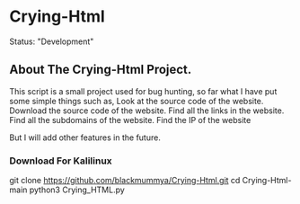 # Crying-Html
Status: "Development"
## About The Crying-Html Project.
This script is a small project used for bug hunting, so far what I have put some simple things such as, 
Look at the source code of the website.
Download the source code of the website.
Find all the links in the website.
Find all the subdomains of the website.
Find the IP of the website

But I will add other features in the future.

### Download For Kalilinux
git clone https://github.com/blackmummya/Crying-Html.git
cd Crying-Html-main
python3 Crying_HTML.py
